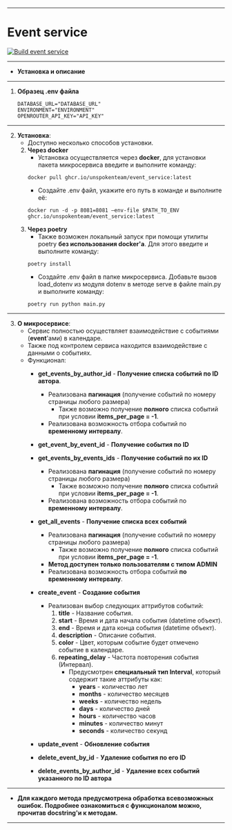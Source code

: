 ___
# Event service
[![Build event service](https://github.com/UnspokenTeam/Calendar/actions/workflows/build_event_service.yaml/badge.svg)](https://github.com/UnspokenTeam/Calendar/actions/workflows/build_event_service.yaml)
___
- **Установка и описание**
___
1. **Образец .env файла**
	```
	DATABASE_URL="DATABASE_URL"
	ENVIRONMENT="ENVIRONMENT"
	OPENROUTER_API_KEY="API_KEY"
	```
___
2. **Установка**:
	- Доступно несколько способов установки.
    2. **Через docker**
       - Установка осуществляется через **docker**, для установки пакета микросервиса введите и выполните команду:
		```
    	docker pull ghcr.io/unspokenteam/event_service:latest
 		```
       - Создайте .env файл, укажите его путь в команде и выполните её:
		```
		docker run -d -p 8081=8081 —env-file $PATH_TO_ENV ghcr.io/unspokenteam/event_service:latest
 		```
	2. **Через poetry**
        - Также возможен локальный запуск при помощи утилиты poetry **без использования docker'a**. Для этого введите и выполните команду:
        ```
    	poetry install
    	```
        - Создайте .env файл в папке микросервиса. Добавьте вызов load_dotenv из модуля dotenv в методе serve в файле main.py и выполните команду:
        ```
        poetry run python main.py
        ```
---
3. **О микросервисе**:
	- Сервис полностью осуществляет взаимодействие с событиями (**event**'ами) в календаре.
	- Также под контролем сервиса находится взаимодействие с данными о событиях.
	- Функционал:
		- **get_events_by_author_id** - **Получение списка событий по ID автора**.
			- Реализована **пагинация** (получение событий по номеру страницы любого размера)
				- Также возможно получение **полного** списка событий при условии **items_per_page = -1**.
			- Реализована возможность отбора событий по **временному интервалу**.

		- **get_event_by_event_id** - **Получение события по ID**

		- **get_events_by_events_ids** - **Получение событий по их ID**
			- Реализована **пагинация** (получение событий по номеру страницы любого размера)
				- Также возможно получение **полного** списка событий при условии **items_per_page = -1**.
			- Реализована возможность отбора событий по **временному интервалу**.

		- **get_all_events** - **Получение списка всех событий**
			- Реализована **пагинация** (получение событий по номеру страницы любого размера)
				- Также возможно получение **полного** списка событий при условии **items_per_page = -1**.
			- **Метод доступен только пользователям с типом ADMIN**
			- Реализована возможность отбора событий **по временному интервалу**.

		- **create_event** - **Создание события**
			- Реализован выбор следующих аттрибутов событий:
				1. **title** - Название события.
				2. **start** - Время и дата начала события (datetime объект).
				3. **end** - Время и дата конца события (datetime объект).
				4. **description** - Описание события.
				5. **color** - Цвет, которым событие будет отмечено событие в календаре.
				6. **repeating_delay** - Частота повторения события (Интервал).
					- Предусмотрен **специальный тип Interval**, который содержит такие аттрибуты как:
						- **years** - количество лет
						- **months** - количество месяцев
						- **weeks** - количество недель
						- **days** - количество дней
						- **hours** - количество часов
						- **minutes** - количество минут
						- **seconds** - количество секунд

		- **update_event** - **Обновление события**

		- **delete_event_by_id** - **Удаление события по его ID**

		- **delete_events_by_author_id** - **Удаление всех событий указанного по ID автора**
---
* **Для каждого метода предусмотрена обработка всевозможных ошибок.** **Подробнее ознакомиться с функционалом можно, прочитав docstring'и к методам.**
---
